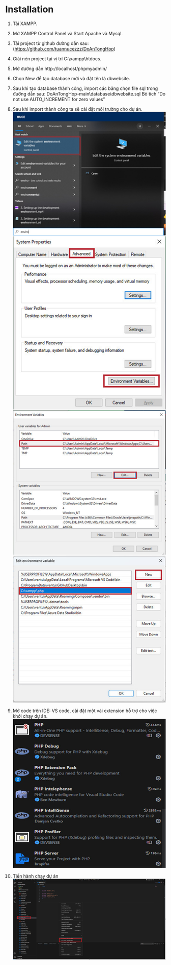 # Installation

1. Tải XAMPP.

2. Mở XAMPP Control Panel và Start Apache và Mysql.

3. Tải project từ github đường dẫn sau: (https://github.com/tuannucezzz/DoAnTongHop)
    
4. Giải nén project tại vị trí C:\xampp\htdocs.

5. Mở đường dẫn http://localhost/phpmyadmin/

6. Chọn New để tạo database mới và đặt tên là dbwebsite.

7. Sau khi tạo database thành công, import các bảng chọn file sql trong đường dẫn sau: DoAnTongHop-main\database\dbwebsite.sql
   Bỏ tích “Do not use AUTO_INCREMENT for zero values”

8. Sau khi import thành công ta sẽ cài đặt môi trường cho dự án.
![Alt text](image-1.png)
![Alt text](image-2.png)
![Alt text](image-3.png)
![Alt text](image-4.png)

9. Mở code trên IDE: VS code, cài đặt một vài extension hỗ trợ cho việc khởi chạy dự án.
![Alt text](image.png)

10. Tiến hành chạy dự án
![Alt text](image-5.png)



